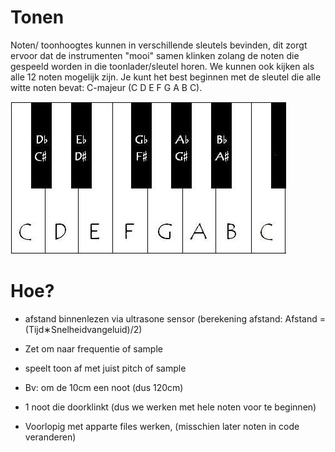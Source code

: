 # Tonen

Noten/ toonhoogtes kunnen in verschillende sleutels bevinden, dit zorgt ervoor dat de instrumenten "mooi" samen klinken zolang
de noten die gespeeld worden in die toonlader/sleutel horen. We kunnen ook kijken als alle 12 noten mogelijk zijn. Je kunt het best beginnen met de sleutel die alle witte noten bevat: C-majeur (C D E F G A B C). 

![volledige 12 noten](fotos/image.png)

# Hoe?

- afstand binnenlezen via ultrasone sensor (berekening afstand: Afstand = (Tijd∗Snelheidvangeluid)/2)
- Zet om naar frequentie of sample 
- speelt toon af met juist pitch of sample


- Bv: om de 10cm een noot (dus 120cm)
- 1 noot die doorklinkt (dus we werken met hele noten voor te beginnen)
- Voorlopig met apparte files werken, (misschien later noten in code veranderen)
